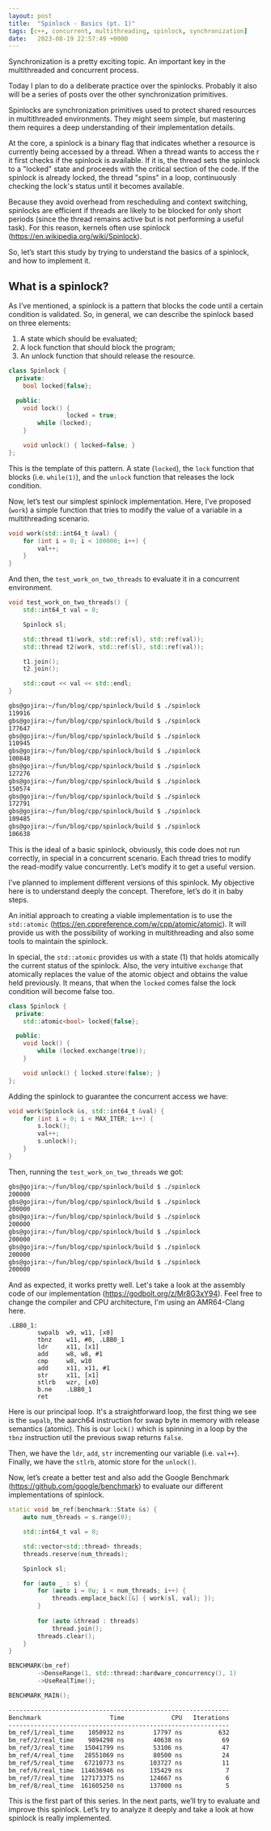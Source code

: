 ```yaml
---
layout: post
title:  "Spinlock - Basics (pt. 1)"
tags: [c++, concurrent, multithreading, spinlock, synchronization]
date:   2023-08-19 22:57:49 +0000
---
```


Synchronization is a pretty exciting topic. An important key in the multithreaded and concurrent process.

Today I plan to do a deliberate practice over the spinlocks. Probably it also will be a series of posts over the other synchronization primitives.

Spinlocks are synchronization primitives used to protect shared resources in multithreaded environments. They might seem simple, but mastering them requires a deep understanding of their implementation details.

At the core, a spinlock is a binary flag that indicates whether a resource is currently being accessed by a thread. When a thread wants to access the r  it first checks if the spinlock is available. If it is, the thread sets the spinlock to a "locked" state and proceeds with the critical section of the code. If the spinlock is already locked, the thread "spins" in a loop, continuously checking the lock's status until it becomes available.

Because they avoid overhead from rescheduling and context switching, spinlocks are efficient if threads are likely to be blocked for only short periods (since the thread remains active but is not performing a useful task). For this reason, kernels often use spinlock (https://en.wikipedia.org/wiki/Spinlock).

So, let’s start this study by trying to understand the basics of a spinlock, and how to implement it.

## What is a spinlock?

As I’ve mentioned, a spinlock is a pattern that blocks the code until a certain condition is validated. So, in general, we can describe the spinlock based on three elements:

1. A state which should be evaluated;
2. A lock function that should block the program;
3. An unlock function that should release the resource.

```cpp
class Spinlock {
  private:
    bool locked{false};

  public:
    void lock() {
				locked = true;
        while (locked);
    }

    void unlock() { locked=false; }
};
```

This is the template of this pattern. A state (`locked`), the `lock` function that blocks (i.e. `while(1)`), and the `unlock` function that releases the lock condition.

Now, let’s test our simplest spinlock implementation. Here, I’ve proposed (`work`) a simple function that tries to modify the value of a variable in a multithreading scenario.
 

```cpp
void work(std::int64_t &val) {
    for (int i = 0; i < 100000; i++) {
        val++;
    }
}
```

And then, the `test_work_on_two_threads` to evaluate it in a concurrent environment.

```cpp
void test_work_on_two_threads() {
	std::int64_t val = 0;

	Spinlock sl;

	std::thread t1(work, std::ref(sl), std::ref(val));
	std::thread t2(work, std::ref(sl), std::ref(val));

	t1.join();
	t2.join();

	std::cout << val << std::endl;
}
```

```bash
gbs@gojira:~/fun/blog/cpp/spinlock/build $ ./spinlock
119916
gbs@gojira:~/fun/blog/cpp/spinlock/build $ ./spinlock
177647
gbs@gojira:~/fun/blog/cpp/spinlock/build $ ./spinlock
110945
gbs@gojira:~/fun/blog/cpp/spinlock/build $ ./spinlock
100848
gbs@gojira:~/fun/blog/cpp/spinlock/build $ ./spinlock
127276
gbs@gojira:~/fun/blog/cpp/spinlock/build $ ./spinlock
150574
gbs@gojira:~/fun/blog/cpp/spinlock/build $ ./spinlock
172791
gbs@gojira:~/fun/blog/cpp/spinlock/build $ ./spinlock
109485
gbs@gojira:~/fun/blog/cpp/spinlock/build $ ./spinlock
106638
```

This is the ideal of a basic spinlock, obviously, this code does not run correctly, in special in a concurrent scenario. Each thread tries to modify the read-modify value concurrently. Let’s modify it to get a useful version.

I’ve planned to implement different versions of this spinlock. My objective here is to understand deeply the concept. Therefore, let’s do it in baby steps. 

An initial approach to creating a viable implementation is to use the `std::atomic` (https://en.cppreference.com/w/cpp/atomic/atomic). It will provide us with the possibility of working in multithreading and also some tools to maintain the spinlock.

In special, the `std::atomic` provides us with a state (1) that holds atomically the current status of the spinlock. Also, the very intuitive `exchange` that atomically replaces the value of the atomic object and obtains the value held previously. It means, that when the `locked` comes false the lock condition will become false too.

```cpp
class Spinlock {
  private:
    std::atomic<bool> locked{false};

  public:
    void lock() {
        while (locked.exchange(true));
    }

    void unlock() { locked.store(false); }
};
```

Adding the spinlock to guarantee the concurrent access we have:

```cpp
void work(Spinlock &s, std::int64_t &val) {
    for (int i = 0; i < MAX_ITER; i++) {
        s.lock();
        val++;
        s.unlock();
    }
}
```

Then, running the `test_work_on_two_threads` we got:

```bash
gbs@gojira:~/fun/blog/cpp/spinlock/build $ ./spinlock
200000
gbs@gojira:~/fun/blog/cpp/spinlock/build $ ./spinlock
200000
gbs@gojira:~/fun/blog/cpp/spinlock/build $ ./spinlock
200000
gbs@gojira:~/fun/blog/cpp/spinlock/build $ ./spinlock
200000
gbs@gojira:~/fun/blog/cpp/spinlock/build $ ./spinlock
200000
gbs@gojira:~/fun/blog/cpp/spinlock/build $ ./spinlock
200000
```

And as expected, it works pretty well. Let's take a look at the assembly code of our implementation (https://godbolt.org/z/Mr8G3xY94). Feel free to change the compiler and CPU architecture, I'm using an AMR64-Clang here.


```assembly
.LBB0_1:
        swpalb  w9, w11, [x0]
        tbnz    w11, #0, .LBB0_1
        ldr     x11, [x1]
        add     w8, w8, #1
        cmp     w8, w10
        add     x11, x11, #1
        str     x11, [x1]
        stlrb   wzr, [x0]
        b.ne    .LBB0_1
        ret
```

Here is our principal loop. It's a straightforward loop, the first thing we see is the `swpalb`, the aarch64 instruction for swap byte in memory with release semantics (atomic). This is our `lock()` which is spinning in a loop by the `tbnz` instruction util the previous swap returns `false`.

Then, we have the `ldr`, `add`, `str` incrementing our variable (i.e. `val++`). Finally, we have the `stlrb`, atomic store for the `unlock()`.

Now, let’s create a better test and also add the Google Benchmark (https://github.com/google/benchmark) to evaluate our different implementations of spinlock.

```cpp
static void bm_ref(benchmark::State &s) {
    auto num_threads = s.range(0);

    std::int64_t val = 0;

    std::vector<std::thread> threads;
    threads.reserve(num_threads);

    Spinlock sl;

    for (auto _ : s) {
        for (auto i = 0u; i < num_threads; i++) {
            threads.emplace_back([&] { work(sl, val); });
        }
		
        for (auto &thread : threads)
            thread.join();
        threads.clear();
    }
}

BENCHMARK(bm_ref)
		->DenseRange(1, std::thread::hardware_concurrency(), 1)
		->UseRealTime();

BENCHMARK_MAIN();
```

```bash
-------------------------------------------------------------
Benchmark                   Time             CPU   Iterations
-------------------------------------------------------------
bm_ref/1/real_time    1050932 ns        17797 ns          632
bm_ref/2/real_time    9894298 ns        40638 ns           69
bm_ref/3/real_time   15041799 ns        53106 ns           47
bm_ref/4/real_time   28551069 ns        80500 ns           24
bm_ref/5/real_time   67210773 ns       103727 ns           11
bm_ref/6/real_time  114636946 ns       135429 ns            7
bm_ref/7/real_time  127173375 ns       124667 ns            6
bm_ref/8/real_time  161605250 ns       137000 ns            5
```

This is the first part of this series. In the next parts, we’ll try to evaluate and improve this spinlock. Let’s try to analyze it deeply and take a look at how spinlock is really implemented.
